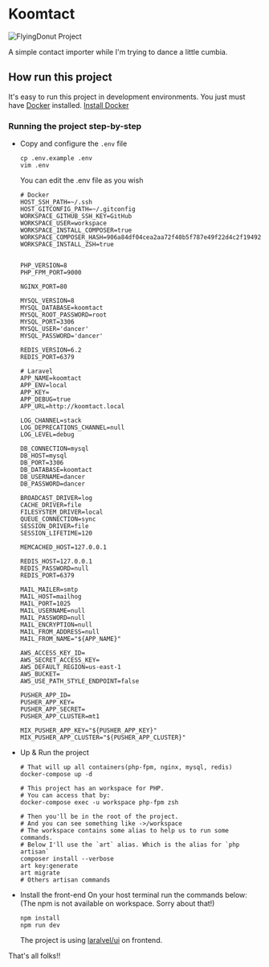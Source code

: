 
# Koomtact
![FlyingDonut Project](https://www.flyingdonut.io/api/projects/619c157c66aa032e09f29067/iterations/current/status.svg)

A simple contact importer while I'm trying to dance a little cumbia.

## How run this project
It's easy to run this project in development environments. You just must have [Docker](https://docs.docker.com/) installed.
[Install Docker](https://docs.docker.com/engine/install/)

### Running the project step-by-step
- Copy and configure the `.env` file
    ```shell
    cp .env.example .env
    vim .env
    ```
    You can edit the .env file as you wish
    ```env
    # Docker
    HOST_SSH_PATH=~/.ssh
    HOST_GITCONFIG_PATH=~/.gitconfig
    WORKSPACE_GITHUB_SSH_KEY=GitHub
    WORKSPACE_USER=workspace
    WORKSPACE_INSTALL_COMPOSER=true
    WORKSPACE_COMPOSER_HASH=906a84df04cea2aa72f40b5f787e49f22d4c2f19492ac310e8cba5b96ac8b64115ac402c8cd292b8a03482574915d1a8
    WORKSPACE_INSTALL_ZSH=true


    PHP_VERSION=8
    PHP_FPM_PORT=9000

    NGINX_PORT=80

    MYSQL_VERSION=8
    MYSQL_DATABASE=koomtact
    MYSQL_ROOT_PASSWORD=root
    MYSQL_PORT=3306
    MYSQL_USER='dancer'
    MYSQL_PASSWORD='dancer'

    REDIS_VERSION=6.2
    REDIS_PORT=6379

    # Laravel
    APP_NAME=koomtact
    APP_ENV=local
    APP_KEY=
    APP_DEBUG=true
    APP_URL=http://koomtact.local

    LOG_CHANNEL=stack
    LOG_DEPRECATIONS_CHANNEL=null
    LOG_LEVEL=debug

    DB_CONNECTION=mysql
    DB_HOST=mysql
    DB_PORT=3306
    DB_DATABASE=koomtact
    DB_USERNAME=dancer
    DB_PASSWORD=dancer

    BROADCAST_DRIVER=log
    CACHE_DRIVER=file
    FILESYSTEM_DRIVER=local
    QUEUE_CONNECTION=sync
    SESSION_DRIVER=file
    SESSION_LIFETIME=120

    MEMCACHED_HOST=127.0.0.1

    REDIS_HOST=127.0.0.1
    REDIS_PASSWORD=null
    REDIS_PORT=6379

    MAIL_MAILER=smtp
    MAIL_HOST=mailhog
    MAIL_PORT=1025
    MAIL_USERNAME=null
    MAIL_PASSWORD=null
    MAIL_ENCRYPTION=null
    MAIL_FROM_ADDRESS=null
    MAIL_FROM_NAME="${APP_NAME}"

    AWS_ACCESS_KEY_ID=
    AWS_SECRET_ACCESS_KEY=
    AWS_DEFAULT_REGION=us-east-1
    AWS_BUCKET=
    AWS_USE_PATH_STYLE_ENDPOINT=false

    PUSHER_APP_ID=
    PUSHER_APP_KEY=
    PUSHER_APP_SECRET=
    PUSHER_APP_CLUSTER=mt1

    MIX_PUSHER_APP_KEY="${PUSHER_APP_KEY}"
    MIX_PUSHER_APP_CLUSTER="${PUSHER_APP_CLUSTER}"
    ```
- Up & Run the project
    ```shell
    # That will up all containers(php-fpm, nginx, mysql, redis)
    docker-compose up -d
    
    # This project has an workspace for PHP.
    # You can access that by:
    docker-compose exec -u workspace php-fpm zsh
    
    # Then you'll be in the root of the project.
    # And you can see something like ->/workspace
    # The workspace contains some alias to help us to run some commands.
    # Below I'll use the `art` alias. Which is the alias for `php artisan`
    composer install --verbose
    art key:generate
    art migrate
    # Others artisan commands
    ```
 - Install the front-end
	On your host terminal run the commands below:(The npm is not available on workspace. Sorry about that!)
	```shell
	npm install
	npm run dev
	```
	The project is using [laralvel/ui](https://github.com/laravel/ui) on frontend.
    
That's all folks!!
